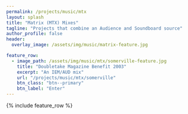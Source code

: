 ```yaml
---
permalink: /projects/music/mtx
layout: splash
title: "Matrix (MTX) Mixes"
tagline: "Projects that combine an Audience and Soundboard source"
author_profile: false
header:
  overlay_image: /assets/img/music/matrix-feature.jpg

feature_row:
  - image_path: /assets/img/music/mtx/somerville-feature.jpg
    title: "Doubletake Magazine Benefit 2003"
    excerpt: "An IEM/AUD mix"
    url: "/projects/music/mtx/somerville"
    btn_class: "btn--primary"
    btn_label: "Enter"
---
```


{% include feature_row %}
